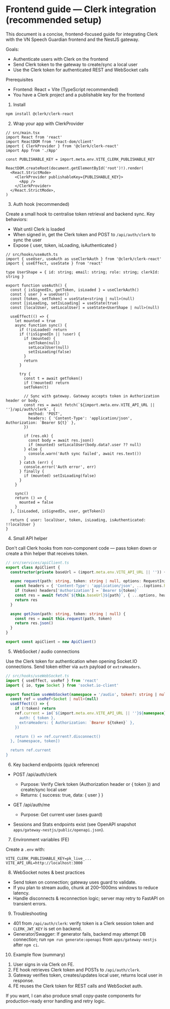 # Frontend guide — Clerk integration (recommended setup)

This document is a concise, frontend-focused guide for integrating Clerk with the VN Speech Guardian frontend and the NestJS gateway.

Goals:
- Authenticate users with Clerk on the frontend
- Send Clerk token to the gateway to create/sync a local user
- Use the Clerk token for authenticated REST and WebSocket calls

Prerequisites
- Frontend: React + Vite (TypeScript recommended)
- You have a Clerk project and a publishable key for the frontend

1) Install

```bash
npm install @clerk/clerk-react
```

2) Wrap your app with ClerkProvider

```tsx
// src/main.tsx
import React from 'react'
import ReactDOM from 'react-dom/client'
import { ClerkProvider } from '@clerk/clerk-react'
import App from './App'

const PUBLISHABLE_KEY = import.meta.env.VITE_CLERK_PUBLISHABLE_KEY

ReactDOM.createRoot(document.getElementById('root')!).render(
  <React.StrictMode>
    <ClerkProvider publishableKey={PUBLISHABLE_KEY}>
      <App />
    </ClerkProvider>
  </React.StrictMode>,
)
```

3) Auth hook (recommended)

Create a small hook to centralise token retrieval and backend sync. Key behaviors:
- Wait until Clerk is loaded
- When signed in, get the Clerk token and POST to `/api/auth/clerk` to sync the user
- Expose { user, token, isLoading, isAuthenticated }

```tsx
// src/hooks/useAuth.ts
import { useUser, useAuth as useClerkAuth } from '@clerk/clerk-react'
import { useEffect, useState } from 'react'

type UserShape = { id: string; email: string; role: string; clerkId: string }

export function useAuth() {
  const { isSignedIn, getToken, isLoaded } = useClerkAuth()
  const { user } = useUser()
  const [token, setToken] = useState<string | null>(null)
  const [isLoading, setIsLoading] = useState(true)
  const [localUser, setLocalUser] = useState<UserShape | null>(null)

  useEffect(() => {
    let mounted = true
    async function sync() {
      if (!isLoaded) return
      if (!isSignedIn || !user) {
        if (mounted) {
          setToken(null)
          setLocalUser(null)
          setIsLoading(false)
        }
        return
      }

      try {
        const t = await getToken()
        if (!mounted) return
        setToken(t)

        // Sync with gateway. Gateway accepts token in Authorization header or body.
        const res = await fetch(`${import.meta.env.VITE_API_URL || ''}/api/auth/clerk`, {
          method: 'POST',
          headers: { 'Content-Type': 'application/json', Authorization: `Bearer ${t}` },
        })

        if (res.ok) {
          const body = await res.json()
          if (mounted) setLocalUser(body.data?.user ?? null)
        } else {
          console.warn('Auth sync failed', await res.text())
        }
      } catch (err) {
        console.error('Auth error', err)
      } finally {
        if (mounted) setIsLoading(false)
      }
    }

    sync()
    return () => {
      mounted = false
    }
  }, [isLoaded, isSignedIn, user, getToken])

  return { user: localUser, token, isLoading, isAuthenticated: !!localUser }
}
```

4) Small API helper

Don't call Clerk hooks from non-component code — pass token down or create a thin helper that receives token.

```ts
// src/services/apiClient.ts
export class ApiClient {
  constructor(private baseUrl = (import.meta.env.VITE_API_URL || '')) {}

  async request(path: string, token: string | null, options: RequestInit = {}) {
    const headers = { 'Content-Type': 'application/json', ...(options.headers || {}) }
    if (token) headers['Authorization'] = `Bearer ${token}`
    const res = await fetch(`${this.baseUrl}${path}`, { ...options, headers })
    return res
  }

  async getJson(path: string, token: string | null) {
    const res = await this.request(path, token)
    return res.json()
  }
}

export const apiClient = new ApiClient()
```

5) WebSocket / audio connections

Use the Clerk token for authentication when opening Socket.IO connections. Send token either via `auth` payload or `extraHeaders`.

```ts
// src/hooks/useWebSocket.ts
import { useEffect, useRef } from 'react'
import { io, type Socket } from 'socket.io-client'

export function useWebSocket(namespace = '/audio', token?: string | null) {
  const ref = useRef<Socket | null>(null)
  useEffect(() => {
    if (!token) return
    ref.current = io(`${import.meta.env.VITE_API_URL || ''}${namespace}`, {
      auth: { token },
      extraHeaders: { Authorization: `Bearer ${token}` },
    })

    return () => ref.current?.disconnect()
  }, [namespace, token])

  return ref.current
}
```

6) Key backend endpoints (quick reference)

- POST /api/auth/clerk
  - Purpose: Verify Clerk token (Authorization header or { token }) and create/sync local user
  - Returns: { success: true, data: { user } }

- GET /api/auth/me
  - Purpose: Get current user (uses guard)

- Sessions and Stats endpoints exist (see OpenAPI snapshot `apps/gateway-nestjs/public/openapi.json`).

7) Environment variables (FE)

Create a `.env` with:

```env
VITE_CLERK_PUBLISHABLE_KEY=pk_live_...
VITE_API_URL=http://localhost:3000
```

8) WebSocket notes & best practices

- Send token on connection; gateway uses guard to validate.
- If you plan to stream audio, chunk at 200–1000ms windows to reduce latency.
- Handle disconnects & reconnection logic; server may retry to FastAPI on transient errors.

9) Troubleshooting

- 401 from `/api/auth/clerk`: verify token is a Clerk session token and `CLERK_JWT_KEY` is set on backend.
- Generator/Swagger: If generator fails, backend may attempt DB connection; run `npm run generate:openapi` from `apps/gateway-nestjs` after `npm ci`.

10) Example flow (summary)

1. User signs in via Clerk on FE.
2. FE hook retrieves Clerk token and POSTs to `/api/auth/clerk`.
3. Gateway verifies token, creates/updates local user, returns local user in response.
4. FE reuses the Clerk token for REST calls and WebSocket auth.

If you want, I can also produce small copy-paste components for production-ready error handling and retry logic. 
